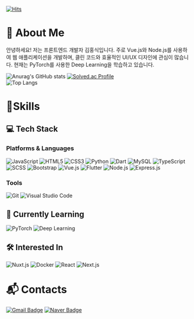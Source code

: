 [![Hits](https://hits.seeyoufarm.com/api/count/incr/badge.svg?url=https%3A%2F%2Fgithub.com%2Frlaghdtlr&count_bg=%2379C83D&title_bg=%23555555&icon=&icon_color=%23E7E7E7&title=hits&edge_flat=false)](https://hits.seeyoufarm.com)
# 👋 About Me
안녕하세요! 저는 프론트엔드 개발자 김홍식입니다. 주로 Vue.js와 Node.js를 사용하여 웹 애플리케이션을 개발하며, 클린 코드와 효율적인 UI/UX 디자인에 관심이 많습니다. 현재는 PyTorch를 사용한 Deep Learning을 학습하고 있습니다.

![Anurag's GitHub stats](https://github-readme-stats.vercel.app/api?username=rlaghdtlr&show_icons=true&theme=radical)
[![Solved.ac Profile](http://mazassumnida.wtf/api/v2/generate_badge?boj=rlaghdtlrjkl)](https://solved.ac/rlaghdtlrjkl/) <br>
![Top Langs](https://github-readme-stats.vercel.app/api/top-langs/?username=rlaghdtlr&layout=compact) <br>


# 💪Skills
## 💻 Tech Stack
### Platforms & Languages
![JavaScript](https://img.shields.io/badge/JavaScript-F7DF1E.svg?&style=for-the-badge&logo=JavaScript&logoColor=white)
![HTML5](https://img.shields.io/badge/HTML5-E34F26.svg?&style=for-the-badge&logo=HTML5&logoColor=white)
![CSS3](https://img.shields.io/badge/CSS3-1572B6.svg?&style=for-the-badge&logo=CSS3&logoColor=white)
![Python](https://img.shields.io/badge/Python-3776AB.svg?&style=for-the-badge&logo=Python&logoColor=white)
![Dart](https://img.shields.io/badge/Dart-0175C2.svg?&style=for-the-badge&logo=Dart&logoColor=white)
![MySQL](https://img.shields.io/badge/MySQL-4479A1.svg?&style=for-the-badge&logo=MySQL&logoColor=white)
![TypeScript](https://img.shields.io/badge/TypeScript-3178C6.svg?&style=for-the-badge&logo=TypeScript&logoColor=white)
![SCSS](https://img.shields.io/badge/SCSS-CC6699.svg?&style=for-the-badge&logo=Sass&logoColor=white)
![Bootstrap](https://img.shields.io/badge/Bootstrap-7952B3.svg?&style=for-the-badge&logo=Bootstrap&logoColor=white)
![Vue.js](https://img.shields.io/badge/Vue.js-4FC08D.svg?&style=for-the-badge&logo=Vue.js&logoColor=white)
![Flutter](https://img.shields.io/badge/Flutter-02569B.svg?&style=for-the-badge&logo=Flutter&logoColor=white)
![Node.js](https://img.shields.io/badge/Node.js-339933.svg?&style=for-the-badge&logo=Node.js&logoColor=white)
![Express.js](https://img.shields.io/badge/Express.js-000000.svg?&style=for-the-badge&logo=Express&logoColor=white)

### Tools
![Git](https://img.shields.io/badge/Git-F05032.svg?&style=for-the-badge&logo=Git&logoColor=white)
![Visual Studio Code](https://img.shields.io/badge/Visual%20Studio%20Code-007ACC.svg?&style=for-the-badge&logo=Visual%20Studio%20Code&logoColor=white)

## 🌱 Currently Learning
![PyTorch](https://img.shields.io/badge/PyTorch-EE4C2C.svg?&style=for-the-badge&logo=PyTorch&logoColor=white)
![Deep Learning](https://img.shields.io/badge/Deep%20Learning-00599C.svg?&style=for-the-badge&logo=DeepLearning&logoColor=white)

## 🛠️ Interested In
![Nuxt.js](https://img.shields.io/badge/Nuxt.js-00C58E.svg?&style=for-the-badge&logo=Nuxt.js&logoColor=white)
![Docker](https://img.shields.io/badge/Docker-2496ED.svg?&style=for-the-badge&logo=Docker&logoColor=white)
![React](https://img.shields.io/badge/React-61DAFB.svg?&style=for-the-badge&logo=React&logoColor=white)
![Next.js](https://img.shields.io/badge/Next.js-000000.svg?&style=for-the-badge&logo=Next.js&logoColor=white)

<!--
## 🚀 Projects
- **[프로젝트 이름](프로젝트 링크)**: 프로젝트에 대한 간단한 설명. 이 프로젝트에서 사용된 주요 기술 (Vue.js, Node.js, MySQL 등) 및 기여 내용.
- **[프로젝트 이름](프로젝트 링크)**: 프로젝트에 대한 간단한 설명. 이 프로젝트에서 사용된 주요 기술 및 기여 내용.
-->

# :mailbox_with_mail: Contacts
<!--[![Tech Blog Badge](http://img.shields.io/badge/-Tech%20blog-black?style=flat-square&logo=github&link=https://mypage.tistory.com/)](https://mypage.tistory.com/) -->
[![Gmail Badge](https://img.shields.io/badge/Gmail-d14836?style=flat-square&logo=Gmail&logoColor=white&link=mailto:rlaghdtlrjkl@gmail.com)](mailto:rlaghdtlrjkl@gmail.com)
[![Naver Badge](https://img.shields.io/badge/Naver-03C75A?style=flat-square&logo=Naver&logoColor=white&link=mailto:rlaghdtlrjkl@naver.com)](mailto:rlaghdtlrjkl@naver.com)

<!--
**rlaghdtlr/rlaghdtlr** is a ✨ _special_ ✨ repository because its `README.md` (this file) appears on your GitHub profile.

Here are some ideas to get you started:

- 🔭 I’m currently working on ...
- 🌱 I’m currently learning ...
- 👯 I’m looking to collaborate on ...
- 🤔 I’m looking for help with ...
- 💬 Ask me about ...
- 📫 How to reach me: ...
- 😄 Pronouns: ...
- ⚡ Fun fact: ...
-->
